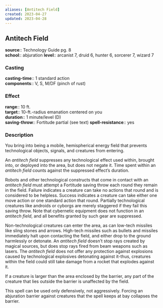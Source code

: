 ```yaml
---
aliases: [Antitech Field]
created: 2023-04-27
updated: 2023-04-28
---
```


## Antitech Field

**source**:: Technology Guide pg. 8  
**school**:: abjuration
**level**:: arcanist 7, druid 6, hunter 6, sorcerer 7, wizard 7

### Casting

**casting-time**:: 1 standard action  
**components**:: V, S, M/DF (pinch of rust)

### Effect

**range**:: 10 ft.  
**target**:: 10-ft.-radius emanation centered on you  
**duration**:: 1 minute/level (D)  
**saving-throw**:: Fortitude partial (see text)
**spell-resistance**:: yes

### Description

You bring into being a mobile, hemispherical energy field that prevents technological objects, signals, and creatures from entering.  
  
An *antitech field* suppresses any technological effect used within, brought into, or deployed into the area, but does not negate it. Time spent within an *antitech field* counts against the suppressed effect’s duration.  
  
Robots and other technological constructs that come in contact with an *antitech field* must attempt a Fortitude saving throw each round they remain in the field. Failure indicates a creature can take no actions that round and is considered to be helpless. Success indicates a creature can take either one move action or one standard action that round. Partially technological creatures like androids or cyborgs are merely staggered if they fail this saving throw. Note that cybernetic equipment does not function in an *antitech field*, and all benefits granted by such gear are suppressed.  
  
Non-technological creatures can enter the area, as can low-tech missiles like sling stones and arrows. High-tech missiles such as bullets and missiles immediately halt upon contacting the field, and either drop to the ground harmlessly or detonate. An *antitech field* doesn’t stop rays created by magical sources, but does stop rays fired from beam weapons such as lasers. The *antitech field* does not offer any protection against explosions caused by technological explosives detonating against it-thus, creatures within the field could still take damage from a rocket that explodes against it.  
  
If a creature is larger than the area enclosed by the barrier, any part of the creature that lies outside the barrier is unaffected by the field.  
  
This spell can be used only defensively, not aggressively. Forcing an abjuration barrier against creatures that the spell keeps at bay collapses the barrier.
